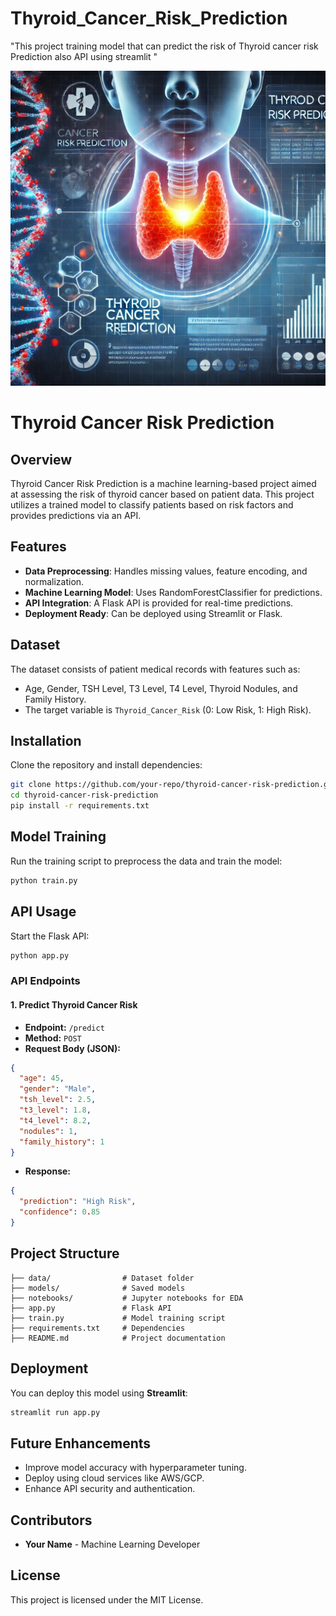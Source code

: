 # Thyroid_Cancer_Risk_Prediction
"This project training model that can predict the risk of Thyroid cancer risk Prediction also API  using streamlit "

<img src="https://github.com/rpjinu/Thyroid_Cancer_Risk_Prediction/blob/main/project_image.png">

# Thyroid Cancer Risk Prediction

## Overview
Thyroid Cancer Risk Prediction is a machine learning-based project aimed at assessing the risk of thyroid cancer based on patient data. This project utilizes a trained model to classify patients based on risk factors and provides predictions via an API.

## Features
- **Data Preprocessing**: Handles missing values, feature encoding, and normalization.
- **Machine Learning Model**: Uses RandomForestClassifier for predictions.
- **API Integration**: A Flask API is provided for real-time predictions.
- **Deployment Ready**: Can be deployed using Streamlit or Flask.

## Dataset
The dataset consists of patient medical records with features such as:
- Age, Gender, TSH Level, T3 Level, T4 Level, Thyroid Nodules, and Family History.
- The target variable is `Thyroid_Cancer_Risk` (0: Low Risk, 1: High Risk).

## Installation
Clone the repository and install dependencies:
```bash
git clone https://github.com/your-repo/thyroid-cancer-risk-prediction.git
cd thyroid-cancer-risk-prediction
pip install -r requirements.txt
```

## Model Training
Run the training script to preprocess the data and train the model:
```bash
python train.py
```

## API Usage
Start the Flask API:
```bash
python app.py
```

### API Endpoints
#### **1. Predict Thyroid Cancer Risk**
- **Endpoint:** `/predict`
- **Method:** `POST`
- **Request Body (JSON):**
```json
{
  "age": 45,
  "gender": "Male",
  "tsh_level": 2.5,
  "t3_level": 1.8,
  "t4_level": 8.2,
  "nodules": 1,
  "family_history": 1
}
```
- **Response:**
```json
{
  "prediction": "High Risk",
  "confidence": 0.85
}
```

## Project Structure
```
├── data/                # Dataset folder
├── models/              # Saved models
├── notebooks/           # Jupyter notebooks for EDA
├── app.py               # Flask API
├── train.py             # Model training script
├── requirements.txt     # Dependencies
├── README.md            # Project documentation
```

## Deployment
You can deploy this model using **Streamlit**:
```bash
streamlit run app.py
```

## Future Enhancements
- Improve model accuracy with hyperparameter tuning.
- Deploy using cloud services like AWS/GCP.
- Enhance API security and authentication.

## Contributors
- **Your Name** - Machine Learning Developer

## License
This project is licensed under the MIT License.

